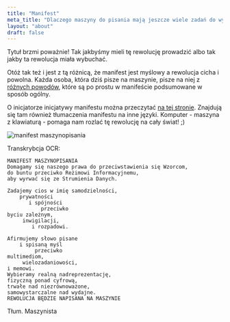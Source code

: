 ```yaml
---
title: "Manifest"
meta_title: "Dlaczego maszyny do pisania mają jeszcze wiele zadań do wykonania."
layout: "about"
draft: false
---
```


Tytuł brzmi poważnie! Tak jakbyśmy mieli tę rewolucję prowadzić albo tak jakby ta rewolucja miała wybuchać.

Otóż tak też i jest z tą różnicą, że manifest jest myślowy a rewolucja cicha i powolna.
Każda osoba, która dziś pisze na maszynie, pisze na niej z [różnych powodów][1], które są po prostu w manifeście podsumowane w sposób ogólny.

O inicjatorze inicjatywy manifestu można przeczytać [na tej stronie][0]. Znajdują się tam również tłumaczenia manifestu na inne języki. Komputer - maszyna z klawiaturą - pomaga nam rozlać tę rewolucję na cały świat! ;)

![manifest maszynopisania](./images/manifest/manifest-pisanie-na-maszynie-typosphere.jpg)

Transkrybcja OCR:

```
MANIFEST MASZYNOPISANIA
Domagamy się naszego prawa do przeciwstawienia się Wzorcom,
do buntu przeciwko Reżimowi Informacyjnemu,
aby wyrwać się ze Strumienia Danych.

Zadajemy cios w imię samodzielności,
    prywatności
       i spójności
           przeciwko
byciu zależnym,
     inwigilacji,
        i rozpadowi.

Afirmujemy słowo pisane
    i spisaną myśl
         przeciwko
multimediom,
     wielozadaniowości,
i memowi.
Wybieramy realną nadreprezentację,
fizyczną ponad cyfrową,
trwałe nad niezrównoważone,
samowystarczalne nad wydajne.
REWOLUCJA BĘDZIE NAPISANA NA MASZYNIE
```

Tłum. Maszynista

[0]: https://typewriterinsurgency.webstarts.com/
[1]: https://www.maszynopisani.pl/2022-09-10-zalety-i-wady-pisania-na-maszynie-do-pisania